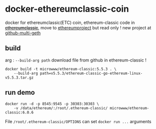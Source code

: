 # docker-ethereumclassic-coin
docker for ethereumclassic(ETC) coin, ethereum-classic code in  ~~[ethereumclassic](https://github.com/ethereumclassic/go-ethereum)~~, move to [ethereumproject](https://github.com/ethereumproject/go-ethereum) but read only ! new project at [github-multi-geth](https://github.com/multi-geth/multi-geth) 


## build
arg : `--build-arg path` download file from github in ethereum-classic !

```
docker build -t microwww/ethereum-classic:5.5.3 . \
    --build-arg path=v5.5.3/ethereum-classic-go-ethereum-linux-v5.5.3.tar.gz
```

## run demo

```
docker run -d -p 8545:9545 -p 30303:30303 \
    -v /data/ethereum/:/root/.ethereum-classic/ microwww/ethereum-classic:6.0.6
```
File `/root/.ethereum-classic/OPTIONS` can set `docker run ...` arguments
